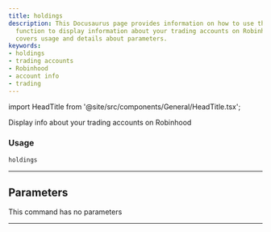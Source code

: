 ```yaml
---
title: holdings
description: This Docusaurus page provides information on how to use the 'holdings'
  function to display information about your trading accounts on Robinhood. It also
  covers usage and details about parameters.
keywords:
- holdings
- trading accounts
- Robinhood
- account info
- trading
---
```


import HeadTitle from '@site/src/components/General/HeadTitle.tsx';

<HeadTitle title="portfolio /brokers/robinhood/holdings - Reference | OpenBB Terminal Docs" />

Display info about your trading accounts on Robinhood

### Usage

```python wordwrap
holdings
```

---

## Parameters

This command has no parameters


---
